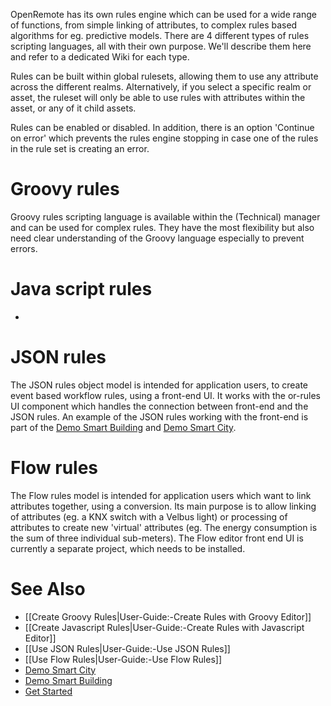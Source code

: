 OpenRemote has its own rules engine which can be used for a wide range of functions, from simple linking of attributes, to complex rules based algorithms for eg. predictive models. There are 4 different types of rules scripting languages, all with their own purpose. We'll describe them here and refer to a dedicated Wiki for each type.

Rules can be built within global rulesets, allowing them to use any attribute across the different realms. Alternatively, if you select a specific realm or asset, the ruleset will only be able to use rules with attributes within the asset, or any of it child assets.

Rules can be enabled or disabled. In addition, there is an option 'Continue on error' which prevents the rules engine stopping in case one of the rules in the rule set is creating an error.

# Groovy rules

Groovy rules scripting language is available within the (Technical) manager and can be used for complex rules. They have the most flexibility but also need clear understanding of the Groovy language especially to prevent errors.

# Java script rules

-

# JSON rules

The JSON rules object model is intended for application users, to create event based workflow rules, using a front-end UI. It works with the or-rules UI component which handles the connection between front-end and the JSON rules. An example of the JSON rules working with the front-end is part of the [Demo Smart Building](https://github.com/openremote/openremote/wiki/Demo-Smart-Building) and [Demo Smart City](https://github.com/openremote/openremote/wiki/Demo-Smart-City).

# Flow rules

The Flow rules model is intended for application users which want to link attributes together, using a conversion. Its main purpose is to allow linking of attributes (eg. a KNX switch with a Velbus light) or processing of attributes to create new 'virtual' attributes (eg. The energy consumption is the sum of three individual sub-meters). The Flow editor front end UI is currently a separate project, which needs to be installed.

# See Also

- [[Create Groovy Rules|User-Guide:-Create Rules with Groovy Editor]]
- [[Create Javascript Rules|User-Guide:-Create Rules with Javascript Editor]]
- [[Use JSON Rules|User-Guide:-Use JSON Rules]]
- [[Use Flow Rules|User-Guide:-Use Flow Rules]]
- [Demo Smart City](Demo-Smart-City)
- [Demo Smart Building](Demo-Smart-Building)
- [Get Started](https://openremote.io/get-started-manager/)